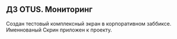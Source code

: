 ## ДЗ OTUS. Мониторинг ##

Создан тестовый комплексный экран в корпоративном заббиксе. Именнованый Скрин приложен к проекту.
